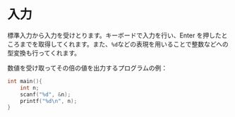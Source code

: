 # 入力

標準入力から入力を受けとります。キーボードで入力を行い、Enter を押したところまでを取得してくれます。また、`%d`などの表現を用いることで整数などへの型変換も行ってくれます。

数値を受け取ってその倍の値を出力するプログラムの例：

```c
int main(){
    int n;
    scanf("%d", &n);
    printf("%d\n", n);
}
```
